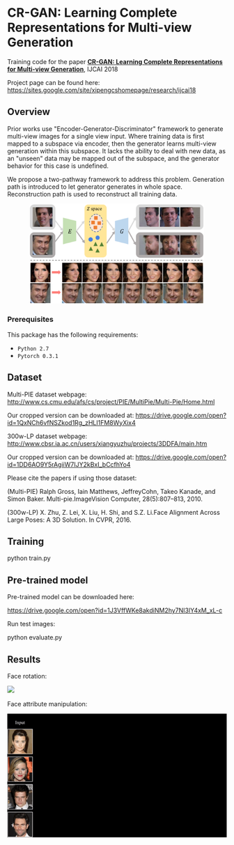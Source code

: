 # CR-GAN: Learning Complete Representations for Multi-view Generation

Training code for the paper 
**[CR-GAN: Learning Complete Representations for Multi-view Generation](https://arxiv.org/abs/1806.11191.pdf)**, IJCAI 2018

Project page can be found here: https://sites.google.com/site/xipengcshomepage/research/ijcai18

## Overview
Prior works use "Encoder-Generator-Discriminator" framework to generate multi-view images for a single view input. Where training data is first mapped to a subspace via encoder, then the generator learns multi-view generation within this subspace. It lacks the ability to deal with new data, as an "unseen" data may be mapped out of the subspace, and the generator behavior for this case is undefined.

We propose a two-pathway framework to address this problem. Generation path is introduced to let generator generates in whole space. Reconstruction path is used to reconstruct all training data.
<p align="center"><img src="figures/intro.png" alt="Two pathway framework" width="400"></p>

### Prerequisites

This package has the following requirements:

* `Python 2.7`
* `Pytorch 0.3.1`

## Dataset

Multi-PIE dataset webpage: http://www.cs.cmu.edu/afs/cs/project/PIE/MultiPie/Multi-Pie/Home.html

Our cropped version can be downloaded at: https://drive.google.com/open?id=1QxNCh6vfNSZkod1Rg_zHLI1FM8WyXix4

300w-LP dataset webpage: http://www.cbsr.ia.ac.cn/users/xiangyuzhu/projects/3DDFA/main.htm

Our cropped version can be downloaded at: https://drive.google.com/open?id=1DD6AO9Y5rAgiiW7IJY2kBxI_bCcfhYo4

Please cite the papers if using those dataset:

(Multi-PIE) Ralph  Gross,   Iain  Matthews,   JeffreyCohn, Takeo Kanade, and Simon Baker. Multi-pie.ImageVision Computer, 28(5):807–813, 2010.

(300w-LP) X. Zhu, Z. Lei, X. Liu, H. Shi, and S.Z. Li.Face Alignment Across Large Poses:  A 3D Solution.  In CVPR, 2016.


## Training

python train.py

## Pre-trained model

Pre-trained model can be downloaded here:

https://drive.google.com/open?id=1J3VffWKe8akdiNM2hy7NI3lY4xM_xL-c

Run test images:

python evaluate.py

## Results
Face rotation:

![](figures/face_rotation.gif)

Face attribute manipulation:

![](figures/face_attribute.gif)
